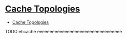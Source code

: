 # [Cache Topologies](https://www.ehcache.org/documentation/2.7/get-started/cache-topologies.html)

- [Cache Topologies](#cache-topologies)














TODO ehcache eeeeeeeeeeeeeeeeeeeeeeeeeeeeeeeeee